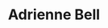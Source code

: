 ---
title: Adrienne Bell
templateKey: candidate-fragment
firstName: Adrienne
lastName: Bell
district: 14
state: TX
electionDate: 2018-06-14
electionType: primary
office: house
incumbent: false
website: "https://bell2018.com"
donationLink: "https://secure.actblue.com/contribute/page/adriennebell2018"
outcome: "Unknown"
blurb: "Texas has one of the most robust economies in the country -- even the world. There’s no reason the 14th shouldn’t be an economic leader. Health care, a good education, and the opportunity to succeed;..."
image: "https://cosmic-s3.imgix.net/566bc9a0-c403-11e7-b589-b79c36789960-JD_Site_AdrienneBell_1000x600_102717.jpg"
---